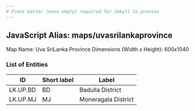 ```yaml
---
# Front matter (even empty) required for Jekyll to process
---
```


## JavaScript Alias: maps/uvasrilankaprovince

Map Name: Uva SriLanka Province
Dimensions (Width x Height): 600x1040

### List of Entities

| ID       | Short label | Label               |
| -------- | ----------- | ------------------- |
| LK.UP.BD | BD          | Badulla District    |
| LK.UP.MJ | MJ          | Moneragala District |
